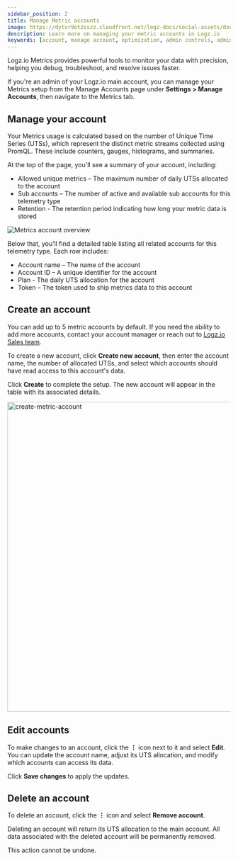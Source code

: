 ```yaml
---
sidebar_position: 2
title: Manage Metric accounts
image: https://dytvr9ot2sszz.cloudfront.net/logz-docs/social-assets/docs-social.jpg
description: Learn more on managing your metric accounts in Logz.io
keywords: [account, manage account, optimization, admin controls, admin, user permissions, permissions, access control, metrics, metric]
---
```


Logz.io Metrics provides powerful tools to monitor your data with precision, helping you debug, troubleshoot, and resolve issues faster.

If you're an admin of your Logz.io main account, you can manage your Metrics setup from the Manage Accounts page under **Settings > Manage Accounts**, then navigate to the Metrics tab.

## Manage your account

Your Metrics usage is calculated based on the number of Unique Time Series (UTSs), which represent the distinct metric streams collected using PromQL. These include counters, gauges, histograms, and summaries.

At the top of the page, you'll see a summary of your account, including:

* Allowed unique metrics – The maximum number of daily UTSs allocated to the account
* Sub accounts – The number of active and available sub accounts for this telemetry type
* Retention - The retention period indicating how long your metric data is stored

![Metrics account overview](https://dytvr9ot2sszz.cloudfront.net/logz-docs/accounts/metrics-account-main-apr8.png)

Below that, you’ll find a detailed table listing all related accounts for this telemetry type. Each row includes:

* Account name – The name of the account
* Account ID – A unique identifier for the account
* Plan - The daily UTS allocation for the account
* Token – The token used to ship metrics data to this account

## Create an account

You can add up to 5 metric accounts by default. If you need the ability to add more accounts, contact your account manager or reach out to [Logz.io Sales team](mailto:sales@logz.io).

To create a new account, click **Create new account**, then enter the account name, the number of allocated UTSs, and select which accounts should have read access to this account's data.

Click **Create** to complete the setup. The new account will appear in the table with its associated details.

<img src="https://dytvr9ot2sszz.cloudfront.net/logz-docs/accounts/metrics-new-account.png" alt="create-metric-account" width="700"/>


## Edit accounts

To make changes to an account, click the **⋮** icon next to it and select **Edit**. You can update the account name, adjust its UTS allocation, and modify which accounts can access its data.

Click **Save changes** to apply the updates.

## Delete an account 

To delete an account, click the **⋮** icon and select **Remove account**.

Deleting an account will return its UTS allocation to the main account. All data associated with the deleted account will be permanently removed.

This action cannot be undone.